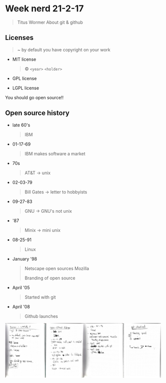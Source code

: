 # Week nerd 21-2-17

> Titus Wormer
> About git & github

## Licenses
> ~ by default you have copyright on your work

- MIT license
  > © `<year>` `<holder>`

- GPL license

- LGPL license

You should go open source!!

## Open source history

- late 60's
  > IBM

- 01-17-69
  > IBM makes software a market

- 70s
  > AT&T -> unix

- 02-03-79
  > Bill Gates -> letter to hobbyists

- 09-27-83
  > GNU -> GNU's not unix

- '87
  > Minix -> mini unix

- 08-25-91
  > Linux

- January '98
  > Netscape open sources Mozilla
  >
  > Branding of open source

- April '05
  > Started with git

- April '08
  > Github launches

![notes](./img/weekly2.jpg)
